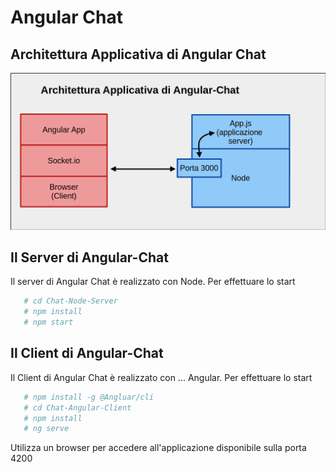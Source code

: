 # Angular Chat


## Architettura Applicativa di Angular Chat

 ![Arch](Doc/schema_architettura.png)  
 
 
## Il Server di Angular-Chat

Il server di Angular Chat è realizzato con Node. Per effettuare lo start

```bash
   # cd Chat-Node-Server
   # npm install               
   # npm start
```

## Il Client di Angular-Chat

Il Client di Angular Chat è realizzato con ... Angular. Per effettuare lo start

```bash
   # npm install -g @Angluar/cli
   # cd Chat-Angular-Client
   # npm install             
   # ng serve
```

Utilizza un browser per accedere all'applicazione disponibile sulla porta 4200
